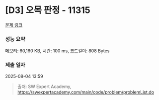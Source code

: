 # [D3] 오목 판정 - 11315 

[문제 링크](https://swexpertacademy.com/main/code/problem/problemDetail.do?contestProbId=AXaSUPYqPYMDFASQ) 

### 성능 요약

메모리: 60,160 KB, 시간: 100 ms, 코드길이: 808 Bytes

### 제출 일자

2025-08-04 13:59



> 출처: SW Expert Academy, https://swexpertacademy.com/main/code/problem/problemList.do